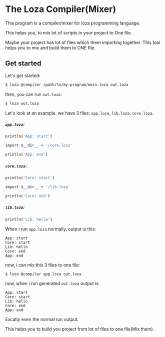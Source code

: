 # The Loza Compiler(Mixer)
This program is a compiler/mixer for loza programming language.

This helps you, to mix lot of scripts in your project to One file.

Maybe your project has lot of files which them importing together. This tool helps you to mix and build them to ONE file.

## Get started
Let's get started:

```bash
$ loza @compiler /path/to/my-program/main.loza out.loza
```

then, you can run `out.loza`:

```bash
$ loza out.loza
```

Let's look at an example. we have 3 files: `app.loza`, `lib.loza`, `core.loza`.

##### `app.loza`:

```bash
println('App: start')

import $__dir__ + '/core.loza'

println('App: end')
```

##### `core.loza`:

```bash
println('Core: start')

import $__dir__ + '/lib.loza'

println('Core: end')
```


##### `lib.loza`:

```bash
println('Lib: hello')
```

When i run `app.loza` normally, output is this:

```
App: start
Core: start
Lib: hello
Core: end
App: end
```

now, i can mix this 3 files to one file:

```bash
$ loza @compiler app.loza out.loza
```

now, when i run generated `out.loza` output is:

```
App: start
Core: start
Lib: hello
Core: end
App: end
```

Excatly even the normal run output.

This helps you to build you project from lot of files to one file(Mix them).
